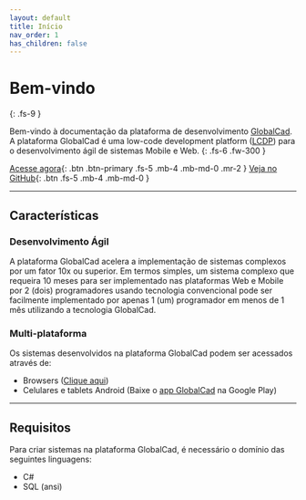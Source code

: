 ```yaml
---
layout: default
title: Início
nav_order: 1
has_children: false
---
```

# Bem-vindo
{: .fs-9 }

Bem-vindo à documentação da plataforma de desenvolvimento [GlobalCad](https://www.globalcad.com.br). A plataforma GlobalCad é uma low-code development platform ([LCDP](https://en.wikipedia.org/wiki/Low-code_development_platform)) para o desenvolvimento ágil de sistemas Mobile e Web. 
{: .fs-6 .fw-300 }

[Acesse agora](https://app.globalcad.com.br){: .btn .btn-primary .fs-5 .mb-4 .mb-md-0 .mr-2 } [Veja no GitHub](https://github.com/francisco-macedo/GlobalCad-Contract-Provider.git){: .btn .fs-5 .mb-4 .mb-md-0 }

---

## Características

### Desenvolvimento Ágil

A plataforma GlobalCad acelera a implementação de sistemas complexos por um fator 10x ou superior. Em termos simples, um sistema complexo que requeira 10 meses para ser implementado nas plataformas Web e Mobile por 2 (dois) programadores usando tecnologia convencional pode ser facilmente implementado por apenas 1 (um) programador em menos de 1 mês utilizando a tecnologia GlobalCad.

### Multi-plataforma

Os sistemas desenvolvidos na plataforma GlobalCad podem ser acessados através de:

- Browsers ([Clique aqui](https://app.globalcad.com.br))
- Celulares e tablets Android (Baixe o [app GlobalCad](https://play.google.com/store/apps/details?id=globalcad.services) na Google Play)

---

## Requisitos

Para criar sistemas na plataforma GlobalCad, é necessário o domínio das seguintes linguagens:

- C#
- SQL (ansi)

